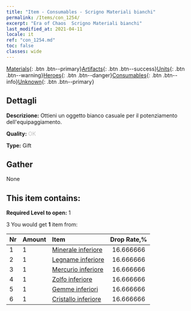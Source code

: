 ```yaml
---
title: "Item - Consumables - Scrigno Materiali bianchi"
permalink: /Items/con_1254/
excerpt: "Era of Chaos  Scrigno Materiali bianchi"
last_modified_at: 2021-04-11
locale: it
ref: "con_1254.md"
toc: false
classes: wide
---
```

 [Materials](/it/Items/){: .btn .btn--primary}[Artifacts](/it/Items/Artifacts/){: .btn .btn--success}[Units](/it/Items/Units/){: .btn .btn--warning}[Heroes](/it/Items/Heroes/){: .btn .btn--danger}[Consumables](/it/Items/Consumables/){: .btn .btn--info}[Unknown](/it/Items/Unknown/){: .btn .btn--primary}

## Dettagli
 **Descrizione:** Ottieni un oggetto bianco casuale per il potenziamento dell'equipaggiamento.

 **Quality:** <span style="color: #C0C0C0">OK</span>

 **Type:** Gift

## Gather

  None

## This item contains:

 **Required Level to open:** 1

 3 You would get **1** item  from:

  | Nr | Amount |     Item    | Drop Rate,% |
  |:---|:-------|:------------|:---------:|
  | 1 | 1 | [Minerale inferiore](/it/Items/mat_1/) | 16.666666 | 
  | 2 | 1 | [Legname inferiore](/it/Items/mat_1/) | 16.666666 | 
  | 3 | 1 | [Mercurio inferiore](/it/Items/mat_2/) | 16.666666 | 
  | 4 | 1 | [Zolfo inferiore](/it/Items/mat_3/) | 16.666666 | 
  | 5 | 1 | [Gemme inferiori](/it/Items/mat_4/) | 16.666666 | 
  | 6 | 1 | [Cristallo inferiore](/it/Items/mat_5/) | 16.666666 | 
